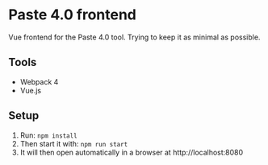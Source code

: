 # Paste 4.0 frontend

Vue frontend for the Paste 4.0 tool. Trying to keep it as minimal as possible.

## Tools

- Webpack 4
- Vue.js

## Setup

1. Run: `npm install`
1. Then start it with: `npm run start`
1. It will then open automatically in a browser at http://localhost:8080
